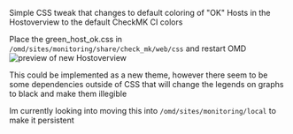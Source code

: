 Simple CSS tweak that changes to default coloring of "OK" Hosts in the Hostoverview to the default CheckMK CI colors

Place the green_host_ok.css in  ```/omd/sites/monitoring/share/check_mk/web/css``` and restart OMD
![preview of new Hostoverview](https://i.imgur.com/XuTCtow.png)

This could be implemented as a new theme, however there seem to be some dependencies outside of CSS that will change the legends on graphs to black and make them illegible

Im currently looking into moving this into ```/omd/sites/monitoring/local``` to make it persistent
